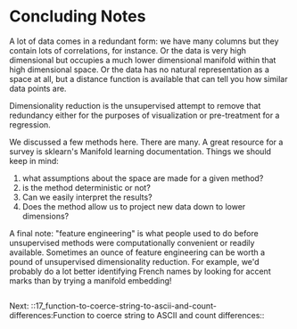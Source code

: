 # Concluding Notes

A lot of data comes in a redundant form: we have many columns but they
contain lots of correlations, for instance. Or the data is very high
dimensional but occupies a much lower dimensional manifold within that
high dimensional space. Or the data has no natural representation as a
space at all, but a distance function is available that can tell you how
similar data points are.

Dimensionality reduction is the unsupervised attempt to remove that
redundancy either for the purposes of visualization or pre-treatment for
a regression.

We discussed a few methods here. There are many. A great resource for a
survey is sklearn's Manifold learning documentation. Things we should
keep in mind:

1.  what assumptions about the space are made for a given method?
2.  is the method deterministic or not?
3.  Can we easily interpret the results?
4.  Does the method allow us to project new data down to lower
    dimensions?

A final note: "feature engineering" is what people used to do before
unsupervised methods were computationally convenient or readily
available. Sometimes an ounce of feature engineering can be worth a
pound of unsupervised dimensionality reduction. For example, we'd
probably do a lot better identifying French names by looking for accent
marks than by trying a manifold embedding!

``` R acc=conclusion load_state=read_results save_state=conclusion
```

Next: ::17_function-to-coerce-string-to-ascii-and-count-differences:Function to coerce string to ASCII and count differences::
